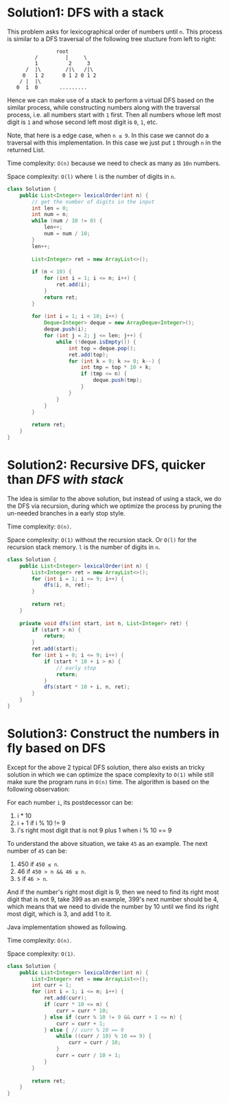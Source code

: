 # Solution1: DFS with a stack

This problem asks for lexicographical order of numbers until `n`. This process is similar to a DFS traversal of the following tree stucture from left to right:   

```
                root
         /         |     \
         1          2     3
      /  |\        /|\   /|\
     0   1 2      0 1 2 0 1 2
    / |  |\
   0  1  0       .........
```

Hence we can make use of a stack to perform a virtual DFS based on the similar process, while constructing numbers along with the traversal process, i.e. all numbers start with `1` first. Then all numbers whose left most digit is `1` and whose second left most digit is `0`, `1`, etc. 

Note, that here is a edge case, when `n ≤ 9`. In this case we cannot do a traversal with this implementation. In this case we just put `1` through `n` in the returned List. 

Time complexity: `O(n)` because we need to  check as many as `10n` numbers. 

Space complexity: `O(l)` where `l` is the number of digits in `n`. 

```Java
class Solution {
    public List<Integer> lexicalOrder(int n) {
        // get the number of digits in the input
        int len = 0;
        int num = n;
        while (num / 10 != 0) {
            len++;
            num = num / 10;
        }
        len++;
        
        List<Integer> ret = new ArrayList<>();
        
        if (n < 10) {
            for (int i = 1; i <= n; i++) {
                ret.add(i);
            }
            return ret;
        }
        
        for (int i = 1; i < 10; i++) {
            Deque<Integer> deque = new ArrayDeque<Integer>();
            deque.push(i);
            for (int j = 2; j <= len; j++) {
                while (!deque.isEmpty()) {
                    int top = deque.pop();
                    ret.add(top);
                    for (int k = 9; k >= 0; k--) {
                        int tmp = top * 10 + k;
                        if (tmp <= n) {
                            deque.push(tmp);
                        }
                    }
                }
            }
        }
        
        return ret;
    }
}
```

# Solution2: Recursive DFS, quicker than _DFS with stack_

The idea is similar to the above solution, but instead of using a stack, we do the DFS via recursion, during which we optimize the process by pruning the un-needed branches in a early stop style. 

Time complexity: `O(n)`.

Space complexity: `O(1)` without the recursion stack. Or `O(l)` for the recursion stack memory. `l` is the number of digits in `n`. 

```Java
class Solution {
    public List<Integer> lexicalOrder(int n) {
        List<Integer> ret = new ArrayList<>();
        for (int i = 1; i <= 9; i++) {
            dfs(i, n, ret);
        }
        
        return ret;
    }
    
    private void dfs(int start, int n, List<Integer> ret) {
        if (start > n) {
            return;
        }
        ret.add(start);
        for (int i = 0; i <= 9; i++) {
            if (start * 10 + i > n) {
                // early stop
                return;
            }
            dfs(start * 10 + i, n, ret);
        }
    }
}
```

# Solution3: Construct the numbers in fly based on DFS

Except for the above 2 typical DFS solution, there also exists an tricky solution in which we can optimize the space complexity to `O(1)` while still make sure the program runs in `O(n)` time. The algorithm is based on the following observation:

For each number `i`, its postdecessor can be:   
1. i * 10    
2. i + 1 if i % 10 != 9  
3. i's right most digit that is not 9 plus 1 when i % 10 == 9  
  
To understand the above situation, we take `45` as an example. The next number of `45` can be:   
1. 450 if `450 ≤ n`.  
2. 46 if `450 > n && 46 ≤ n`.  
3. `5` if `46 > n`.   

And if the number's right most digit is 9, then we need to find its right most digit that is not 9, take 399 as an example, 399's next number should be 4, which means that we need to divide the number by 10 until we find its right most digit, which is 3, and add 1 to it. 

Java implementation showed as following. 

Time complexity: `O(n)`. 

Space complexity: `O(1)`. 

```Java
class Solution {
    public List<Integer> lexicalOrder(int n) {
        List<Integer> ret = new ArrayList<>();
        int curr = 1;
        for (int i = 1; i <= n; i++) {
            ret.add(curr);
            if (curr * 10 <= n) {
                curr = curr * 10;
            } else if (curr % 10 != 9 && curr + 1 <= n) {
                curr = curr + 1;
            } else { // curr % 10 == 9
                while ((curr / 10) % 10 == 9) {
                    curr = curr / 10;
                }
                curr = curr / 10 + 1;
            }
        }
        
        return ret;
    }
}
```
